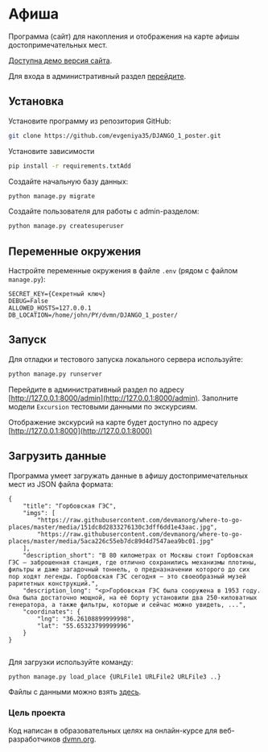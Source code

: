 # Афиша
Программа (сайт) для накопления и отображения на карте афишы достопримечательных мест.

[Доступна демо версия сайта](https://johnss.pythonanywhere.com/).

Для входа в административный раздел [перейдите](https://johnss.pythonanywhere.com/admin).

## Установка
Установите программу из репозитория GitHub:
```bash
git clone https://github.com/evgeniya35/DJANGO_1_poster.git

```

Установите зависимости
```bash
pip install -r requirements.txtAdd 
```

Создайте начальную базу данных:
```bash
python manage.py migrate
```

Создайте пользователя для работы с admin-разделом:
```bash
python manage.py createsuperuser
```

## Переменные окружения
Настройте переменные окружения в файле `.env` (рядом с файлом `manage.py`):
```
SECRET_KEY={Секретный ключ}
DEBUG=False
ALLOWED_HOSTS=127.0.0.1
DB_LOCATION=/home/john/PY/dvmn/DJANGO_1_poster/
```

## Запуск
Для отладки и тестового запуска локального сервера используйте:
```bash
python manage.py runserver
```
Перейдите в административный раздел по адресу [http://127.0.0.1:8000/admin](http://127.0.0.1:8000/admin). Заполните модели `Excursion` тестовыми данными по экскурсиям.

Отображение экскурсий на карте будет доступно по адресу [http://127.0.0.1:8000](http://127.0.0.1:8000)

## Загрузить данные
Программа умеет загружать данные в афишу достопримечательных мест из JSON файла формата:
```
{
    "title": "Горбовская ГЭС",
    "imgs": [
        "https://raw.githubusercontent.com/devmanorg/where-to-go-places/master/media/151dc8d2833276130c3dff6dd1e43aac.jpg",
        "https://raw.githubusercontent.com/devmanorg/where-to-go-places/master/media/5aca226c55eb7dc89d4d7547aea9bc01.jpg"
    ],
    "description_short": "В 80 километрах от Москвы стоит Горбовская ГЭС — заброшенная станция, где отлично сохранились механизмы плотины, фильтры и даже загадочный тоннель, о предназначении которого до сих пор ходят легенды. Горбовская ГЭС сегодня — это своеобразный музей раритетных конструкций.",
    "description_long": "<p>Горбовская ГЭС была сооружена в 1953 году. Она была достаточно мощной, на её борту установили два 250-киловатных генератора, а также фильтры, которые и сейчас можно увидеть, ...",
    "coordinates": {
        "lng": "36.26108899999998",
        "lat": "55.65323799999996"
    }
}


```
Для загрузки используйте команду:
```bash
python manage.py load_place {URLFile1 URLFile2 URLFile3 ..}
```

Файлы с данными можно взять [здесь](https://github.com/devmanorg/where-to-go-places.git).


### Цель проекта

Код написан в образовательных целях на онлайн-курсе для веб-разработчиков [dvmn.org](https://dvmn.org/).
